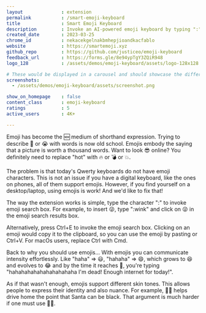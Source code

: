 ```yaml
---
layout              : extension
permalink           : /smart-emoji-keyboard
title               : Smart Emoji Keyboard
description         : Invoke an AI-powered emoji keyboard by typing ":" in any input
created_date        : 2023-03-25
chrome_id           : nekacekgelnakbmhepjioandkacfablo
website             : https://smartemoji.xyz
github_repo         : https://github.com/justiceo/emoji-keyboard
feedback_url        : https://forms.gle/8e94ypTgY3ZQiR948
logo_128            : /assets/demos/emoji-keyboard/assets/logo-128x128.png

# These would be displayed in a carousel and should showcase the different UIs of the extension.
screenshots:
  - /assets/demos/emoji-keyboard/assets/screenshot.png

show_on_homepage    : false
content_class       : emoji-keyboard
ratings             : 5
active_users        : 4K+

---
```


Emoji has become the 🆕 medium of shorthand expression. Trying to describe 🤯 or 😭 with words is now old school. Emojis embody the saying that a picture is worth a thousand words. Want to look 😎 online? You definitely need to replace "hot" with 🔥 or 💣 or 💥.

The problem is that today's Qwerty keyboards do not have emoji characters. This is not an issue if you have a digital keyboard, like the ones on phones, all of them support emojis. However, if you find yourself on a desktop/laptop, using emojis is work! And we'd like to fix that!

The way the extension works is simple, type the character ":" to invoke emoji search box. For example, to insert 😜, type ":wink" and click on 😜 in the emoji search results box.

Alternatively, press Ctrl+E to invoke the emoji search box. Clicking on an emoji would copy it to the clipboard, so you can use the emoji by pasting or Ctrl+V. For macOs users, replace Ctrl with Cmd.


Back to why you should use emojis... With emojis you can communicate intensity effortlessly. Like "haha" => 😃, "hahaha" => 😄, which grows to 😆 and evolves to 😂 and by the time it reaches 🤣, you're typing "hahahahahahahahahahaha I'm dead! Enough internet for today!".

As if that wasn't enough, emojis support different skin tones. This allows people to express their identity and also nuance. For example, 🎅🏿 helps drive home the point that Santa can be black. That argument is much harder if one must use 🎅🏻.   


